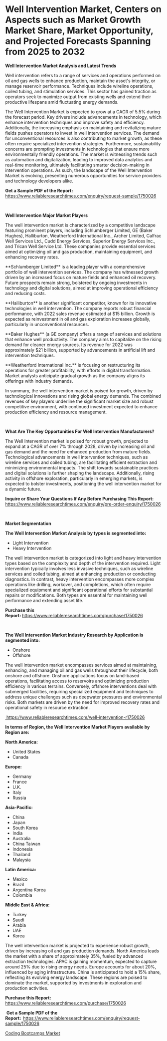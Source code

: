 <p><h1>Well Intervention Market, Centers on Aspects such as Market Growth Market Share, Market Opportunity, and Projected Forecasts Spanning from 2025 to 2032</h1></p><p><strong>Well Intervention Market Analysis and Latest Trends</strong></p>
<p><p>Well intervention refers to a range of services and operations performed on oil and gas wells to enhance production, maintain the asset's integrity, or manage reservoir performance. Techniques include wireline operations, coiled tubing, and stimulation services. This sector has gained traction as operators seek to maximize output from existing wells and extend their productive lifespans amid fluctuating energy demands.</p><p>The Well Intervention Market is expected to grow at a CAGR of 5.5% during the forecast period. Key drivers include advancements in technology, which enhance intervention techniques and improve safety and efficiency. Additionally, the increasing emphasis on maintaining and revitalizing mature fields pushes operators to invest in well intervention services. The demand for unconventional resources is also contributing to market growth, as these often require specialized intervention strategies. Furthermore, sustainability concerns are prompting investments in technologies that ensure more environmentally friendly operations. The market is witnessing trends such as automation and digitalization, leading to improved data analytics and real-time monitoring, ultimately facilitating smarter decision-making in intervention operations. As such, the landscape of the Well Intervention Market is evolving, presenting numerous opportunities for service providers and technology developers alike.</p></p>
<p><strong>Get a Sample PDF of the Report:&nbsp;</strong> <a href="https://www.reliableresearchtimes.com/enquiry/request-sample/1750026?utm_campaign=3036&utm_medium=2&utm_source=Github&utm_content=ia&utm_term=09032025&utm_id=well-intervention">https://www.reliableresearchtimes.com/enquiry/request-sample/1750026</a></p>
<p>&nbsp;</p>
<p><strong>Well Intervention Major Market Players</strong></p>
<p><p>The well intervention market is characterized by a competitive landscape featuring prominent players, including Schlumberger Limited, GE (Baker Hughes), Halliburton, Weatherford International Inc., Archer Limited, Calfrac Well Services Ltd., Cudd Energy Services, Superior Energy Services Inc., and Trican Well Service Ltd. These companies provide essential services aimed at optimizing oil and gas production, maintaining equipment, and enhancing recovery rates.</p><p>**Schlumberger Limited** is a leading player with a comprehensive portfolio of well intervention services. The company has witnessed growth driven by an increased focus on mature fields and enhanced oil recovery. Future prospects remain strong, bolstered by ongoing investments in technology and digital solutions, aimed at improving operational efficiency and reducing costs.</p><p>**Halliburton** is another significant competitor, known for its innovative technologies in well intervention. The company reports robust financial performance, with 2022 sales revenue estimated at $15 billion. Growth is expected as reinvestment in oil and gas exploration increases globally, particularly in unconventional resources.</p><p>**Baker Hughes** (a GE company) offers a range of services and solutions that enhance well productivity. The company aims to capitalize on the rising demand for cleaner energy sources. Its revenue for 2022 was approximately $21 billion, supported by advancements in artificial lift and intervention techniques.</p><p>**Weatherford International Inc.** is focusing on restructuring its operations for greater profitability, with efforts in digital transformation. Market analysts anticipate gradual growth as the company aligns its offerings with industry demands.</p><p>In summary, the well intervention market is poised for growth, driven by technological innovations and rising global energy demands. The combined revenues of key players underline the significant market size and robust competitive environment, with continued investment expected to enhance production efficiency and resource management.</p></p>
<p>&nbsp;</p>
<p><strong>What Are The Key Opportunities For Well Intervention Manufacturers?</strong></p>
<p><p>The Well Intervention market is poised for robust growth, projected to expand at a CAGR of over 7% through 2028, driven by increasing oil and gas demand and the need for enhanced production from mature fields. Technological advancements in well intervention techniques, such as wireline services and coiled tubing, are facilitating efficient extraction and minimizing environmental impacts. The shift towards sustainable practices and digital solutions is further shaping the landscape. Additionally, rising activity in offshore exploration, particularly in emerging markets, is expected to bolster investments, positioning the well intervention market for a dynamic future.</p></p>
<p><strong>Inquire or Share Your Questions If Any Before Purchasing This Report:</strong> <a href="https://www.reliableresearchtimes.com/enquiry/pre-order-enquiry/1750026?utm_campaign=3036&utm_medium=2&utm_source=Github&utm_content=ia&utm_term=09032025&utm_id=well-intervention">https://www.reliableresearchtimes.com/enquiry/pre-order-enquiry/1750026</a></p>
<p>&nbsp;</p>
<p><strong>Market Segmentation</strong></p>
<p><strong>The Well Intervention Market Analysis by types is segmented into:</strong></p>
<p><ul><li>Light Intervention</li><li>Heavy Intervention</li></ul></p>
<p><p>The well intervention market is categorized into light and heavy intervention types based on the complexity and depth of the intervention required. Light intervention typically involves less invasive techniques, such as wireline services and coiled tubing, aimed at enhancing production or conducting diagnostics. In contrast, heavy intervention encompasses more complex operations like drilling, workover, and completions, which often require specialized equipment and significant operational efforts for substantial repairs or modifications. Both types are essential for maintaining well performance and extending asset life.</p></p>
<p><strong>Purchase this Report:&nbsp;</strong><a href="https://www.reliableresearchtimes.com/purchase/1750026?utm_campaign=3036&utm_medium=2&utm_source=Github&utm_content=ia&utm_term=09032025&utm_id=well-intervention">https://www.reliableresearchtimes.com/purchase/1750026</a></p>
<p>&nbsp;</p>
<p><strong>The Well Intervention Market Industry Research by Application is segmented into:</strong></p>
<p><ul><li>Onshore</li><li>Offshore</li></ul></p>
<p><p>The well intervention market encompasses services aimed at maintaining, enhancing, and managing oil and gas wells throughout their lifecycle, both onshore and offshore. Onshore applications focus on land-based operations, facilitating access to reservoirs and optimizing production efficiency in various terrains. Conversely, offshore interventions deal with submerged facilities, requiring specialized equipment and techniques to address unique challenges such as deepwater pressures and environmental risks. Both markets are driven by the need for improved recovery rates and operational safety in resource extraction.</p></p>
<p><a href="https://www.reliableresearchtimes.com/well-intervention-r1750026?utm_campaign=3036&utm_medium=2&utm_source=Github&utm_content=ia&utm_term=09032025&utm_id=well-intervention">&nbsp;https://www.reliableresearchtimes.com/well-intervention-r1750026</a></p>
<p><strong>In terms of Region, the Well Intervention Market Players available by Region are:</strong></p>
<p>
    <p> <strong> North America: </strong>
        <ul>
            <li>United States</li>
            <li>Canada</li>
        </ul>
        </p> 
    <p> <strong> Europe: </strong>
        <ul>
            <li>Germany</li>
            <li>France</li>
            <li>U.K.</li>
            <li>Italy</li>
            <li>Russia</li>
        </ul>
        </p> 
    <p> <strong> Asia-Pacific: </strong>
        <ul>
            <li>China</li>
            <li>Japan</li>
            <li>South Korea</li>
            <li>India</li>
            <li>Australia</li>
            <li>China Taiwan</li>
            <li>Indonesia</li>
            <li>Thailand</li>
            <li>Malaysia</li>
        </ul>
        </p> 
    <p> <strong> Latin America: </strong>
        <ul>
            <li>Mexico</li>
            <li>Brazil</li>
            <li>Argentina Korea</li>
            <li>Colombia</li>
        </ul>
        </p> 
    <p> <strong> Middle East & Africa: </strong>
        <ul>
            <li>Turkey</li>
            <li>Saudi</li>
            <li>Arabia</li>
            <li>UAE</li>
            <li>Korea</li>
        </ul>
    </p>
    </p>
<p><p>The well intervention market is projected to experience robust growth, driven by increasing oil and gas production demands. North America leads the market with a share of approximately 35%, fueled by advanced extraction technologies. APAC is gaining momentum, expected to capture around 25% due to rising energy needs. Europe accounts for about 20%, influenced by aging infrastructure. China is anticipated to hold a 15% share, reflecting its evolving energy landscape. These regions are poised to dominate the market, supported by investments in exploration and production activities.</p></p>
<p><strong>Purchase this Report: </strong><a href="https://www.reliableresearchtimes.com/purchase/1750026?utm_campaign=3036&utm_medium=2&utm_source=Github&utm_content=ia&utm_term=09032025&utm_id=well-intervention">https://www.reliableresearchtimes.com/purchase/1750026</a></p>
<p>&nbsp;<strong>Get a Sample PDF of the Report:&nbsp;&nbsp;</strong><a href="https://www.reliableresearchtimes.com/enquiry/request-sample/1750026?utm_campaign=3036&utm_medium=2&utm_source=Github&utm_content=ia&utm_term=09032025&utm_id=well-intervention">https://www.reliableresearchtimes.com/enquiry/request-sample/1750026</a></p>
<p><strong></strong></p>
<p><p><a href="https://github.com/scaseiargas/Market-Research-Report-List-1/blob/main/coding-bootcamps-market.md?utm_campaign=3036&utm_medium=2&utm_source=Github&utm_content=ia&utm_term=09032025&utm_id=well-intervention">Coding Bootcamps Market</a></p></p>